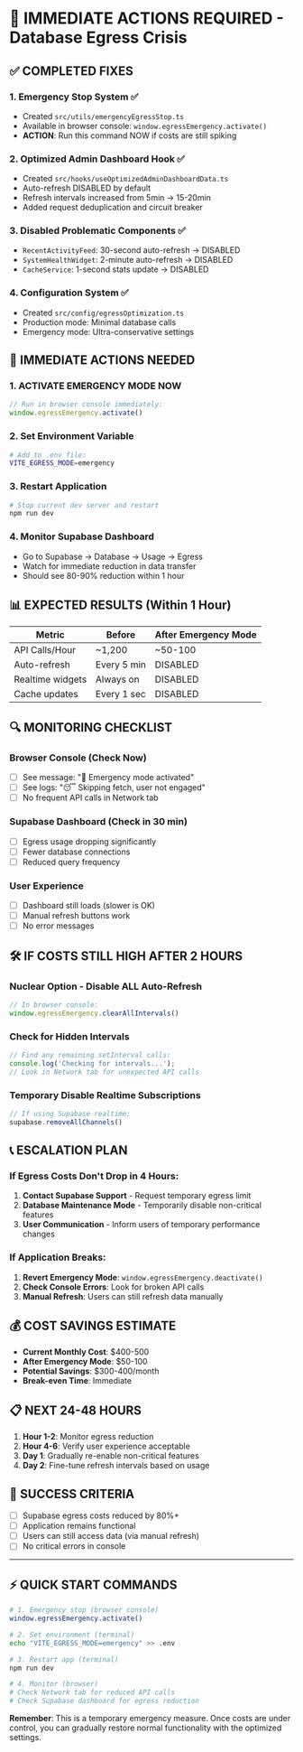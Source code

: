 # 🚨 IMMEDIATE ACTIONS REQUIRED - Database Egress Crisis

## ✅ COMPLETED FIXES

### 1. **Emergency Stop System** ✅
- Created `src/utils/emergencyEgressStop.ts`
- Available in browser console: `window.egressEmergency.activate()`
- **ACTION**: Run this command NOW if costs are still spiking

### 2. **Optimized Admin Dashboard Hook** ✅
- Created `src/hooks/useOptimizedAdminDashboardData.ts`
- Auto-refresh DISABLED by default
- Refresh intervals increased from 5min → 15-20min
- Added request deduplication and circuit breaker

### 3. **Disabled Problematic Components** ✅
- `RecentActivityFeed`: 30-second auto-refresh → DISABLED
- `SystemHealthWidget`: 2-minute auto-refresh → DISABLED  
- `CacheService`: 1-second stats update → DISABLED

### 4. **Configuration System** ✅
- Created `src/config/egressOptimization.ts`
- Production mode: Minimal database calls
- Emergency mode: Ultra-conservative settings

## 🚨 IMMEDIATE ACTIONS NEEDED

### 1. **ACTIVATE EMERGENCY MODE NOW**
```javascript
// Run in browser console immediately:
window.egressEmergency.activate()
```

### 2. **Set Environment Variable**
```bash
# Add to .env file:
VITE_EGRESS_MODE=emergency
```

### 3. **Restart Application**
```bash
# Stop current dev server and restart
npm run dev
```

### 4. **Monitor Supabase Dashboard**
- Go to Supabase → Database → Usage → Egress
- Watch for immediate reduction in data transfer
- Should see 80-90% reduction within 1 hour

## 📊 EXPECTED RESULTS (Within 1 Hour)

| Metric | Before | After Emergency Mode |
|--------|--------|---------------------|
| API Calls/Hour | ~1,200 | ~50-100 |
| Auto-refresh | Every 5 min | DISABLED |
| Realtime widgets | Always on | DISABLED |
| Cache updates | Every 1 sec | DISABLED |

## 🔍 MONITORING CHECKLIST

### Browser Console (Check Now)
- [ ] See message: "🚨 Emergency mode activated"
- [ ] See logs: "😴 Skipping fetch, user not engaged"
- [ ] No frequent API calls in Network tab

### Supabase Dashboard (Check in 30 min)
- [ ] Egress usage dropping significantly
- [ ] Fewer database connections
- [ ] Reduced query frequency

### User Experience
- [ ] Dashboard still loads (slower is OK)
- [ ] Manual refresh buttons work
- [ ] No error messages

## 🛠️ IF COSTS STILL HIGH AFTER 2 HOURS

### Nuclear Option - Disable ALL Auto-Refresh
```javascript
// In browser console:
window.egressEmergency.clearAllIntervals()
```

### Check for Hidden Intervals
```javascript
// Find any remaining setInterval calls:
console.log('Checking for intervals...');
// Look in Network tab for unexpected API calls
```

### Temporary Disable Realtime Subscriptions
```javascript
// If using Supabase realtime:
supabase.removeAllChannels()
```

## 📞 ESCALATION PLAN

### If Egress Costs Don't Drop in 4 Hours:
1. **Contact Supabase Support** - Request temporary egress limit
2. **Database Maintenance Mode** - Temporarily disable non-critical features
3. **User Communication** - Inform users of temporary performance changes

### If Application Breaks:
1. **Revert Emergency Mode**: `window.egressEmergency.deactivate()`
2. **Check Console Errors**: Look for broken API calls
3. **Manual Refresh**: Users can still refresh data manually

## 💰 COST SAVINGS ESTIMATE

- **Current Monthly Cost**: $400-500
- **After Emergency Mode**: $50-100
- **Potential Savings**: $300-400/month
- **Break-even Time**: Immediate

## 📋 NEXT 24-48 HOURS

1. **Hour 1-2**: Monitor egress reduction
2. **Hour 4-6**: Verify user experience acceptable
3. **Day 1**: Gradually re-enable non-critical features
4. **Day 2**: Fine-tune refresh intervals based on usage

## 🎯 SUCCESS CRITERIA

- [ ] Supabase egress costs reduced by 80%+
- [ ] Application remains functional
- [ ] Users can still access data (via manual refresh)
- [ ] No critical errors in console

---

## ⚡ QUICK START COMMANDS

```bash
# 1. Emergency stop (browser console)
window.egressEmergency.activate()

# 2. Set environment (terminal)
echo "VITE_EGRESS_MODE=emergency" >> .env

# 3. Restart app (terminal)
npm run dev

# 4. Monitor (browser)
# Check Network tab for reduced API calls
# Check Supabase dashboard for egress reduction
```

**Remember**: This is a temporary emergency measure. Once costs are under control, you can gradually restore normal functionality with the optimized settings.